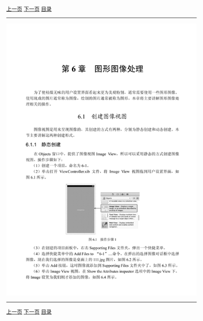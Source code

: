 [上一页](141.md) [下一页](143.md) [目录](../README.md)

***

![142](../images/142.png)

***

[上一页](141.md) [下一页](143.md) [目录](../README.md)
